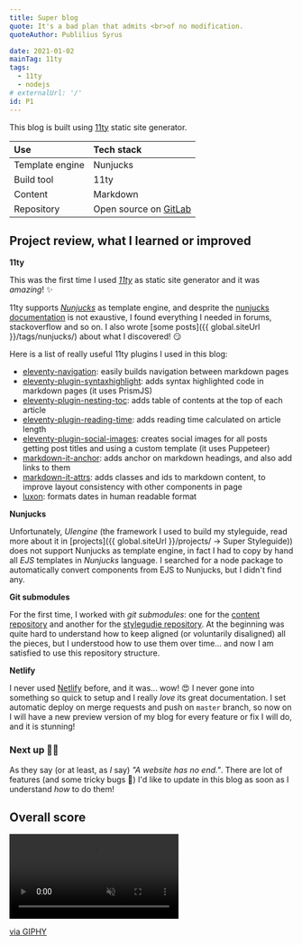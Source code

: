 ```yaml
---
title: Super blog
quote: It's a bad plan that admits <br>of no modification.
quoteAuthor: Publilius Syrus

date: 2021-01-02
mainTag: 11ty
tags:
  - 11ty
  - nodejs
# externalUrl: '/'
id: P1
---
```


This blog is built using [11ty](https://github.com/11ty/eleventy) static site generator.

| Use             | Tech stack                 |
|:----------------|:---------------------------|
| Template engine | Nunjucks                   |
| Build tool      | 11ty                       |
| Content         | Markdown                   |
| Repository      | Open source on [GitLab](https://gitlab.com/giuliach/super-blog-11ty) |

## Project review, what I learned or improved

**11ty**

This was the first time I used _[11ty](https://www.11ty.io/)_ as static site generator and it was _amazing_! ✨

11ty supports _[Nunjucks](https://mozilla.github.io/nunjucks/)_ as template engine, and desprite the [nunjucks documentation](https://mozilla.github.io/nunjucks/templating.html) is not exaustive, I found everything I needed in forums, stackoverflow and so on. I also wrote [some posts]({{ global.siteUrl }}/tags/nunjucks/) about what I discovered! 😏

Here is a list of really useful 11ty plugins I used in this blog:

- [eleventy-navigation](https://github.com/11ty/eleventy-navigation): easily builds navigation between markdown pages
- [eleventy-plugin-syntaxhighlight](https://github.com/11ty/eleventy-plugin-syntaxhighlight): adds syntax highlighted code in markdown pages (it uses PrismJS)
- [eleventy-plugin-nesting-toc](https://github.com/JordanShurmer/eleventy-plugin-toc): adds table of contents at the top of each article
- [eleventy-plugin-reading-time](https://github.com/johanbrook/eleventy-plugin-reading-time): adds reading time calculated on article length
- [eleventy-plugin-social-images](https://github.com/5t3ph/eleventy-plugin-social-images): creates social images for all posts getting post titles and using a custom template (it uses Puppeteer)
- [markdown-it-anchor](https://github.com/valeriangalliat/markdown-it-anchor): adds anchor on markdown headings, and also add links to them
- [markdown-it-attrs](https://github.com/arve0/markdown-it-attrs): adds classes and ids to markdown content, to improve layout consistency with other components in page
- [luxon](https://github.com/moment/luxon): formats dates in human readable format

**Nunjucks**

Unfortunately, _UIengine_ (the framework I used to build my styleguide, read more about it in [projects]({{ global.siteUrl }}/projects/ -> Super Styleguide)) does not support Nunjucks as template engine, in fact I had to copy by hand all _EJS_ templates in _Nunjucks_ language. I searched for a node package to automatically convert components from EJS to Nunjucks, but I didn't find any.

**Git submodules**

For the first time, I worked with _git submodules_: one for the [content repository](https://gitlab.com/giuliach/super-blog-content) and another for the [stylegudie repository](https://gitlab.com/giuliach/super-styleguide). At the beginning was quite hard to understand how to keep aligned (or voluntarily disaligned) all the pieces, but I understood how to use them over time... and now I am satisfied to use this repository structure.

**Netlify**

I never used [Netlify](https://www.netlify.com/) before, and it was... wow! 😍 I never gone into something so quick to setup and I really *love* its great documentation. I set automatic deploy on merge requests and push on `master` branch, so now on I will have a new preview version of my blog for every feature or fix I will do, and it is stunning!

### Next up 💪🏻

As they say (or at least, as _I_ say) _"A website has no end."_. There are lot of features (and some tricky bugs 🐛) I'd like to update in this blog as soon as I understand _how_ to do them!

## Overall score

<div class="s-giphy s-giphy--medium-d">
  <video autoplay loop muted playsinline>
    <source src="https://i.giphy.com/media/m8WzRSb4xDcMx2WbkV/giphy.mp4" type="video/mp4">
  </video>
  <p><a href="https://giphy.com/gifs/smallfootmovie-omg-crazy-m8WzRSb4xDcMx2WbkV">via GIPHY</a></p>
</div>
